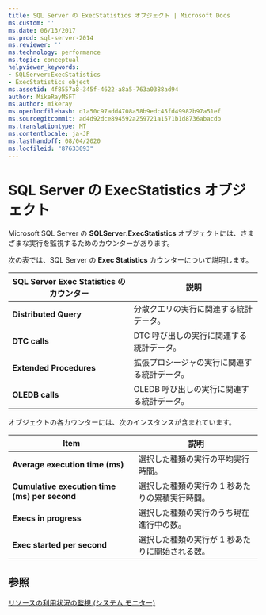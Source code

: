 ```yaml
---
title: SQL Server の ExecStatistics オブジェクト | Microsoft Docs
ms.custom: ''
ms.date: 06/13/2017
ms.prod: sql-server-2014
ms.reviewer: ''
ms.technology: performance
ms.topic: conceptual
helpviewer_keywords:
- SQLServer:ExecStatistics
- ExecStatistics object
ms.assetid: 4f8557a8-345f-4622-a8a5-763a0388ad94
author: MikeRayMSFT
ms.author: mikeray
ms.openlocfilehash: d1a50c97add4708a58b9edc45fd49982b97a51ef
ms.sourcegitcommit: ad4d92dce894592a259721a1571b1d8736abacdb
ms.translationtype: MT
ms.contentlocale: ja-JP
ms.lasthandoff: 08/04/2020
ms.locfileid: "87633093"
---
```

# <a name="sql-server-execstatistics-object"></a>SQL Server の ExecStatistics オブジェクト
  Microsoft SQL Server の **SQLServer:ExecStatistics** オブジェクトには、さまざまな実行を監視するためのカウンターがあります。  
  
 次の表では、SQL Server の **Exec Statistics** カウンターについて説明します。  
  
|SQL Server Exec Statistics のカウンター|説明|  
|-----------------------------------------|-----------------|  
|**Distributed Query**|分散クエリの実行に関連する統計データ。|  
|**DTC calls**|DTC 呼び出しの実行に関連する統計データ。|  
|**Extended Procedures**|拡張プロシージャの実行に関連する統計データ。|  
|**OLEDB calls**|OLEDB 呼び出しの実行に関連する統計データ。|  
  
 オブジェクトの各カウンターには、次のインスタンスが含まれています。  
  
|Item|説明|  
|----------|-----------------|  
|**Average execution time (ms)**|選択した種類の実行の平均実行時間。|  
|**Cumulative execution time (ms) per second**|選択した種類の実行の 1 秒あたりの累積実行時間。|  
|**Execs in progress**|選択した種類の実行のうち現在進行中の数。|  
|**Exec started per second**|選択した種類の実行が 1 秒あたりに開始される数。|  
  
## <a name="see-also"></a>参照  
 [リソースの利用状況の監視 &#40;システム モニター&#41;](monitor-resource-usage-system-monitor.md)  
  
  
